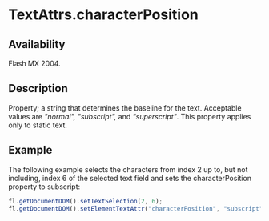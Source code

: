 # TextAttrs.characterPosition

## Availability

Flash MX 2004.

## Description

Property; a string that determines the baseline for the text. Acceptable values are *"normal", "subscript",* and *"superscript"*. This property applies only to static text.

## Example

The following example selects the characters from index 2 up to, but not including, index 6 of the selected text field and sets the characterPosition property to subscript:

```javascript
fl.getDocumentDOM().setTextSelection(2, 6);
fl.getDocumentDOM().setElementTextAttr("characterPosition", "subscript");
```
